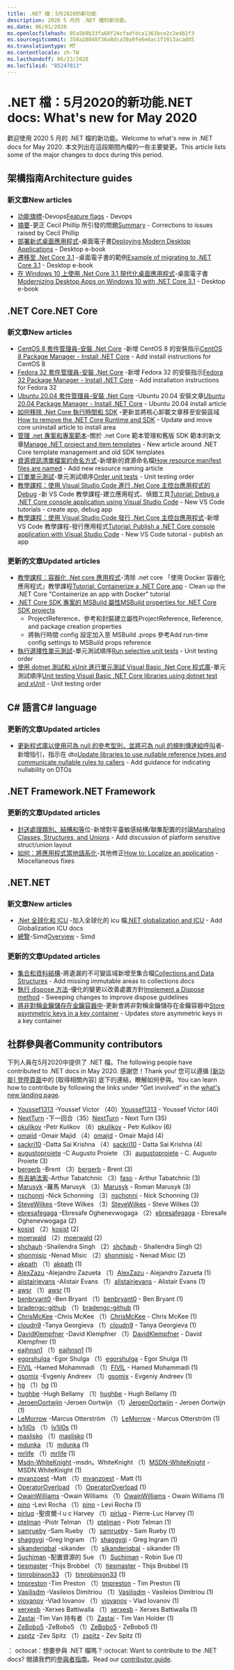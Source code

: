 ```yaml
---
title: .NET 檔：5月2020的新功能
description: 2020 5 月的 .NET 檔的新功能。
ms.date: 06/01/2020
ms.openlocfilehash: 05a5b9b33fa68f24cfadfdca1363bce2c2e4b2f3
ms.sourcegitcommit: 358a28048f36a8dca39a9fe6e6ac1f1913acadd5
ms.translationtype: MT
ms.contentlocale: zh-TW
ms.lasthandoff: 06/23/2020
ms.locfileid: "85247813"
---
```

# <a name="net-docs-whats-new-for-may-2020"></a><span data-ttu-id="d59fe-103">.NET 檔：5月2020的新功能</span><span class="sxs-lookup"><span data-stu-id="d59fe-103">.NET docs: What's new for May 2020</span></span>

<span data-ttu-id="d59fe-104">歡迎使用 2020 5 月的 .NET 檔的新功能。</span><span class="sxs-lookup"><span data-stu-id="d59fe-104">Welcome to what's new in .NET docs for May 2020.</span></span> <span data-ttu-id="d59fe-105">本文列出在這段期間內檔的一些主要變更。</span><span class="sxs-lookup"><span data-stu-id="d59fe-105">This article lists some of the major changes to docs during this period.</span></span>

## <a name="architecture-guides"></a><span data-ttu-id="d59fe-106">架構指南</span><span class="sxs-lookup"><span data-stu-id="d59fe-106">Architecture guides</span></span>

### <a name="new-articles"></a><span data-ttu-id="d59fe-107">新文章</span><span class="sxs-lookup"><span data-stu-id="d59fe-107">New articles</span></span>

- <span data-ttu-id="d59fe-108">[功能旗標](../architecture/cloud-native/feature-flags.md)-Devops</span><span class="sxs-lookup"><span data-stu-id="d59fe-108">[Feature flags](../architecture/cloud-native/feature-flags.md) - Devops</span></span>
- <span data-ttu-id="d59fe-109">[摘要](../architecture/cloud-native/summary.md)-更正 Cecil Phillip 所引發的問題</span><span class="sxs-lookup"><span data-stu-id="d59fe-109">[Summary](../architecture/cloud-native/summary.md) - Corrections to issues raised by Cecil Phillip</span></span>
- <span data-ttu-id="d59fe-110">[部署新式桌面應用程式](../architecture/modernize-desktop/deploy-modern-applications.md)-桌面電子書</span><span class="sxs-lookup"><span data-stu-id="d59fe-110">[Deploying Modern Desktop Applications](../architecture/modernize-desktop/deploy-modern-applications.md) - Desktop e-book</span></span>
- <span data-ttu-id="d59fe-111">[遷移至 .Net Core 3.1](../architecture/modernize-desktop/example-migration-core.md) -桌面電子書的範例</span><span class="sxs-lookup"><span data-stu-id="d59fe-111">[Example of migrating to .NET Core 3.1](../architecture/modernize-desktop/example-migration-core.md) - Desktop e-book</span></span>
- <span data-ttu-id="d59fe-112">[在 Windows 10 上使用 .Net Core 3.1 現代化桌面應用程式](../architecture/modernize-desktop/index.md)-桌面電子書</span><span class="sxs-lookup"><span data-stu-id="d59fe-112">[Modernizing Desktop Apps on Windows 10 with .NET Core 3.1](../architecture/modernize-desktop/index.md) - Desktop e-book</span></span>

## <a name="net-core"></a><span data-ttu-id="d59fe-113">.NET Core</span><span class="sxs-lookup"><span data-stu-id="d59fe-113">.NET Core</span></span>

### <a name="new-articles"></a><span data-ttu-id="d59fe-114">新文章</span><span class="sxs-lookup"><span data-stu-id="d59fe-114">New articles</span></span>

- <span data-ttu-id="d59fe-115">[CentOS 8 套件管理員-安裝 .Net Core](../core/install/linux-package-manager-centos8.md) -新增 CentOS 8 的安裝指示</span><span class="sxs-lookup"><span data-stu-id="d59fe-115">[CentOS 8 Package Manager - Install .NET Core](../core/install/linux-package-manager-centos8.md) - Add install instructions for CentOS 8</span></span>
- <span data-ttu-id="d59fe-116">[Fedora 32 套件管理員-安裝 .Net Core](../core/install/linux-package-manager-fedora32.md) -新增 Fedora 32 的安裝指示</span><span class="sxs-lookup"><span data-stu-id="d59fe-116">[Fedora 32 Package Manager - Install .NET Core](../core/install/linux-package-manager-fedora32.md) - Add installation instructions for Fedora 32</span></span>
- <span data-ttu-id="d59fe-117">[Ubuntu 20.04 套件管理員-安裝 .Net Core](../core/install/linux-package-manager-ubuntu-2004.md) -Ubuntu 20.04 安裝文章</span><span class="sxs-lookup"><span data-stu-id="d59fe-117">[Ubuntu 20.04 Package Manager - Install .NET Core](../core/install/linux-package-manager-ubuntu-2004.md) - Ubuntu 20.04 install article</span></span>
- <span data-ttu-id="d59fe-118">[如何移除 .Net Core 執行時間和 SDK](../core/install/remove-runtime-sdk-versions.md) -更新並將核心卸載文章移至安裝區域</span><span class="sxs-lookup"><span data-stu-id="d59fe-118">[How to remove the .NET Core Runtime and SDK](../core/install/remove-runtime-sdk-versions.md) - Update and move core uninstall article to install area</span></span>
- <span data-ttu-id="d59fe-119">[管理 .net 專案和專案範本](../core/install/templates.md)-關於 .net Core 範本管理和舊版 SDK 範本的新文章</span><span class="sxs-lookup"><span data-stu-id="d59fe-119">[Manage .NET project and item templates](../core/install/templates.md) - New article around .NET Core template management and old SDK templates</span></span>
- <span data-ttu-id="d59fe-120">[資源資訊清單檔案的命名方式](../core/resources/manifest-file-names.md)-新增新的資源命名檔</span><span class="sxs-lookup"><span data-stu-id="d59fe-120">[How resource manifest files are named](../core/resources/manifest-file-names.md) - Add new resource naming article</span></span>
- <span data-ttu-id="d59fe-121">[訂單單元測試](../core/testing/order-unit-tests.md)-單元測試順序</span><span class="sxs-lookup"><span data-stu-id="d59fe-121">[Order unit tests](../core/testing/order-unit-tests.md) - Unit testing order</span></span>
- <span data-ttu-id="d59fe-122">[教學課程：使用 Visual Studio Code 進行 .Net Core 主控台應用程式的 Debug](../core/tutorials/debugging-with-visual-studio-code.md) -新 VS Code 教學課程-建立應用程式、偵錯工具</span><span class="sxs-lookup"><span data-stu-id="d59fe-122">[Tutorial: Debug a .NET Core console application using Visual Studio Code](../core/tutorials/debugging-with-visual-studio-code.md) - New VS Code tutorials - create app, debug app</span></span>
- <span data-ttu-id="d59fe-123">[教學課程：使用 Visual Studio Code 發行 .Net Core 主控台應用程式](../core/tutorials/publishing-with-visual-studio-code.md)-新增 VS Code 教學課程-發行應用程式</span><span class="sxs-lookup"><span data-stu-id="d59fe-123">[Tutorial: Publish a .NET Core console application with Visual Studio Code](../core/tutorials/publishing-with-visual-studio-code.md) - New VS Code tutorial - publish an app</span></span>

### <a name="updated-articles"></a><span data-ttu-id="d59fe-124">更新的文章</span><span class="sxs-lookup"><span data-stu-id="d59fe-124">Updated articles</span></span>

- <span data-ttu-id="d59fe-125">[教學課程：容器化 .Net core 應用程式](../core/docker/build-container.md)-清除 .net core 「使用 Docker 容器化應用程式」教學課程</span><span class="sxs-lookup"><span data-stu-id="d59fe-125">[Tutorial: Containerize a .NET Core app](../core/docker/build-container.md) - Clean up the .NET Core "Containerize an app with Docker" tutorial</span></span>
- [<span data-ttu-id="d59fe-126">.NET Core SDK 專案的 MSBuild 屬性</span><span class="sxs-lookup"><span data-stu-id="d59fe-126">MSBuild properties for .NET Core SDK projects</span></span>](../core/project-sdk/msbuild-props.md)
  - <span data-ttu-id="d59fe-127">ProjectReference、參考和封裝建立屬性</span><span class="sxs-lookup"><span data-stu-id="d59fe-127">ProjectReference, Reference, and package creation properties</span></span>
  - <span data-ttu-id="d59fe-128">將執行時間 config 設定加入至 MSBuild .props 參考</span><span class="sxs-lookup"><span data-stu-id="d59fe-128">Add run-time config settings to MSBuild props reference</span></span>
- <span data-ttu-id="d59fe-129">[執行選擇性單元測試](../core/testing/selective-unit-tests.md)-單元測試順序</span><span class="sxs-lookup"><span data-stu-id="d59fe-129">[Run selective unit tests](../core/testing/selective-unit-tests.md) - Unit testing order</span></span>
- <span data-ttu-id="d59fe-130">[使用 dotnet 測試和 xUnit 進行單元測試 Visual Basic .Net Core 程式庫](../core/testing/unit-testing-visual-basic-with-dotnet-test.md)-單元測試順序</span><span class="sxs-lookup"><span data-stu-id="d59fe-130">[Unit testing Visual Basic .NET Core libraries using dotnet test and xUnit](../core/testing/unit-testing-visual-basic-with-dotnet-test.md) - Unit testing order</span></span>

## <a name="c-language"></a><span data-ttu-id="d59fe-131">C# 語言</span><span class="sxs-lookup"><span data-stu-id="d59fe-131">C# language</span></span>

### <a name="updated-articles"></a><span data-ttu-id="d59fe-132">更新的文章</span><span class="sxs-lookup"><span data-stu-id="d59fe-132">Updated articles</span></span>

- <span data-ttu-id="d59fe-133">[更新程式庫以使用可為 null 的參考型別，並將可為 null 的規則傳達給呼叫](../csharp/nullable-migration-strategies.md)者-新增指引，指示在 dto</span><span class="sxs-lookup"><span data-stu-id="d59fe-133">[Update libraries to use nullable reference types and communicate nullable rules to callers](../csharp/nullable-migration-strategies.md) - Add guidance for indicating nullability on DTOs</span></span>

## <a name="net-framework"></a><span data-ttu-id="d59fe-134">.NET Framework</span><span class="sxs-lookup"><span data-stu-id="d59fe-134">.NET Framework</span></span>

### <a name="updated-articles"></a><span data-ttu-id="d59fe-135">更新的文章</span><span class="sxs-lookup"><span data-stu-id="d59fe-135">Updated articles</span></span>

- <span data-ttu-id="d59fe-136">[封送處理類別、結構和等](../framework/interop/marshaling-classes-structures-and-unions.md)位-新增對平臺敏感結構/聯集配置的討論</span><span class="sxs-lookup"><span data-stu-id="d59fe-136">[Marshaling Classes, Structures, and Unions](../framework/interop/marshaling-classes-structures-and-unions.md) - Add discussion of platform sensitive struct/union layout</span></span>
- <span data-ttu-id="d59fe-137">[如何：將應用程式當地語系化](../framework/wpf/advanced/how-to-localize-an-application.md)-其他修正</span><span class="sxs-lookup"><span data-stu-id="d59fe-137">[How to: Localize an application](../framework/wpf/advanced/how-to-localize-an-application.md) - Miscellaneous fixes</span></span>

## <a name="net"></a><span data-ttu-id="d59fe-138">.NET</span><span class="sxs-lookup"><span data-stu-id="d59fe-138">.NET</span></span>

### <a name="new-articles"></a><span data-ttu-id="d59fe-139">新文章</span><span class="sxs-lookup"><span data-stu-id="d59fe-139">New articles</span></span>

- <span data-ttu-id="d59fe-140">[.Net 全球化和 ICU](../standard/globalization-localization/globalization-icu.md) -加入全球化的 icu 檔</span><span class="sxs-lookup"><span data-stu-id="d59fe-140">[.NET globalization and ICU](../standard/globalization-localization/globalization-icu.md) - Add Globalization ICU docs</span></span>
- <span data-ttu-id="d59fe-141">[總覽](../standard/simd.md)-Simd</span><span class="sxs-lookup"><span data-stu-id="d59fe-141">[Overview](../standard/simd.md) - Simd</span></span>

### <a name="updated-articles"></a><span data-ttu-id="d59fe-142">更新的文章</span><span class="sxs-lookup"><span data-stu-id="d59fe-142">Updated articles</span></span>

- <span data-ttu-id="d59fe-143">[集合和資料結構](../standard/collections/index.md)-將遺漏的不可變區域新增至集合檔</span><span class="sxs-lookup"><span data-stu-id="d59fe-143">[Collections and Data Structures](../standard/collections/index.md) - Add missing immutable areas to collections docs</span></span>
- <span data-ttu-id="d59fe-144">[執行 dispose 方法](../standard/garbage-collection/implementing-dispose.md)-優化的變更以改善處置方針</span><span class="sxs-lookup"><span data-stu-id="d59fe-144">[Implement a Dispose method](../standard/garbage-collection/implementing-dispose.md) - Sweeping changes to improve dispose guidelines</span></span>
- <span data-ttu-id="d59fe-145">[將非對稱金鑰儲存在金鑰容器中](../standard/security/how-to-store-asymmetric-keys-in-a-key-container.md)-更新會將非對稱金鑰儲存在金鑰容器中</span><span class="sxs-lookup"><span data-stu-id="d59fe-145">[Store asymmetric keys in a key container](../standard/security/how-to-store-asymmetric-keys-in-a-key-container.md) - Updates store asymmetric keys in a key container</span></span>

## <a name="community-contributors"></a><span data-ttu-id="d59fe-146">社群參與者</span><span class="sxs-lookup"><span data-stu-id="d59fe-146">Community contributors</span></span>

<span data-ttu-id="d59fe-147">下列人員在5月2020中提供了 .NET 檔。</span><span class="sxs-lookup"><span data-stu-id="d59fe-147">The following people have contributed to .NET docs in May 2020.</span></span> <span data-ttu-id="d59fe-148">感謝您！</span><span class="sxs-lookup"><span data-stu-id="d59fe-148">Thank you!</span></span> <span data-ttu-id="d59fe-149">您可以遵循 [[新功能] 登陸頁面](index.yml)中的 [取得相關內容] 底下的連結，瞭解如何參與。</span><span class="sxs-lookup"><span data-stu-id="d59fe-149">You can learn how to contribute by following the links under "Get involved" in the [what's new landing page](index.yml).</span></span>

- <span data-ttu-id="d59fe-150">[Youssef1313](https://github.com/Youssef1313) -Youssef Victor （40）</span><span class="sxs-lookup"><span data-stu-id="d59fe-150">[Youssef1313](https://github.com/Youssef1313) - Youssef Victor (40)</span></span>
- <span data-ttu-id="d59fe-151">[NextTurn](https://github.com/NextTurn) -下一回合（35）</span><span class="sxs-lookup"><span data-stu-id="d59fe-151">[NextTurn](https://github.com/NextTurn) - Next Turn (35)</span></span>
- <span data-ttu-id="d59fe-152">[pkulikov](https://github.com/pkulikov) -Petr Kulikov （6）</span><span class="sxs-lookup"><span data-stu-id="d59fe-152">[pkulikov](https://github.com/pkulikov) - Petr Kulikov (6)</span></span>
- <span data-ttu-id="d59fe-153">[omajid](https://github.com/omajid) -Omair Majid （4）</span><span class="sxs-lookup"><span data-stu-id="d59fe-153">[omajid](https://github.com/omajid) - Omair Majid (4)</span></span>
- <span data-ttu-id="d59fe-154">[sackri10](https://github.com/sackri10) -Datta Sai Krishna （4）</span><span class="sxs-lookup"><span data-stu-id="d59fe-154">[sackri10](https://github.com/sackri10) - Datta Sai Krishna (4)</span></span>
- <span data-ttu-id="d59fe-155">[augustoproiete](https://github.com/augustoproiete) -C Augusto Proiete （3）</span><span class="sxs-lookup"><span data-stu-id="d59fe-155">[augustoproiete](https://github.com/augustoproiete) - C. Augusto Proiete (3)</span></span>
- <span data-ttu-id="d59fe-156">[bergerb](https://github.com/bergerb) -Brent （3）</span><span class="sxs-lookup"><span data-stu-id="d59fe-156">[bergerb](https://github.com/bergerb) - Brent (3)</span></span>
- <span data-ttu-id="d59fe-157">[布吉納法索](https://github.com/faso)-Arthur Tabatchnic （3）</span><span class="sxs-lookup"><span data-stu-id="d59fe-157">[faso](https://github.com/faso) - Arthur Tabatchnic (3)</span></span>
- <span data-ttu-id="d59fe-158">[Marusyk](https://github.com/Marusyk) -羅馬 Marusyk （3）</span><span class="sxs-lookup"><span data-stu-id="d59fe-158">[Marusyk](https://github.com/Marusyk) - Roman Marusyk (3)</span></span>
- <span data-ttu-id="d59fe-159">[nschonni](https://github.com/nschonni) -Nick Schonning （3）</span><span class="sxs-lookup"><span data-stu-id="d59fe-159">[nschonni](https://github.com/nschonni) - Nick Schonning (3)</span></span>
- <span data-ttu-id="d59fe-160">[SteveWilkes](https://github.com/SteveWilkes) -Steve Wilkes （3）</span><span class="sxs-lookup"><span data-stu-id="d59fe-160">[SteveWilkes](https://github.com/SteveWilkes) - Steve Wilkes (3)</span></span>
- <span data-ttu-id="d59fe-161">[ebresafegaga](https://github.com/ebresafegaga) -Ebresafe Oghenevwogaga （2）</span><span class="sxs-lookup"><span data-stu-id="d59fe-161">[ebresafegaga](https://github.com/ebresafegaga) - Ebresafe Oghenevwogaga (2)</span></span>
- <span data-ttu-id="d59fe-162">[kosist](https://github.com/kosist) （2）</span><span class="sxs-lookup"><span data-stu-id="d59fe-162">[kosist](https://github.com/kosist) (2)</span></span>
- <span data-ttu-id="d59fe-163">[moerwald](https://github.com/moerwald) （2）</span><span class="sxs-lookup"><span data-stu-id="d59fe-163">[moerwald](https://github.com/moerwald) (2)</span></span>
- <span data-ttu-id="d59fe-164">[shchauh](https://github.com/shchauh) -Shailendra Singh （2）</span><span class="sxs-lookup"><span data-stu-id="d59fe-164">[shchauh](https://github.com/shchauh) - Shailendra Singh (2)</span></span>
- <span data-ttu-id="d59fe-165">[shonmisic](https://github.com/shonmisic) -Nenad Misic （2）</span><span class="sxs-lookup"><span data-stu-id="d59fe-165">[shonmisic](https://github.com/shonmisic) - Nenad Misic (2)</span></span>
- <span data-ttu-id="d59fe-166">[akpath](https://github.com/akpath) （1）</span><span class="sxs-lookup"><span data-stu-id="d59fe-166">[akpath](https://github.com/akpath) (1)</span></span>
- <span data-ttu-id="d59fe-167">[AlexZazu](https://github.com/AlexZazu) -Alejandro Zazueta （1）</span><span class="sxs-lookup"><span data-stu-id="d59fe-167">[AlexZazu](https://github.com/AlexZazu) - Alejandro Zazueta (1)</span></span>
- <span data-ttu-id="d59fe-168">[alistairjevans](https://github.com/alistairjevans) -Alistair Evans （1）</span><span class="sxs-lookup"><span data-stu-id="d59fe-168">[alistairjevans](https://github.com/alistairjevans) - Alistair Evans (1)</span></span>
- <span data-ttu-id="d59fe-169">[awsr](https://github.com/awsr) （1）</span><span class="sxs-lookup"><span data-stu-id="d59fe-169">[awsr](https://github.com/awsr) (1)</span></span>
- <span data-ttu-id="d59fe-170">[benbryant0](https://github.com/benbryant0) -Ben Bryant （1）</span><span class="sxs-lookup"><span data-stu-id="d59fe-170">[benbryant0](https://github.com/benbryant0) - Ben Bryant (1)</span></span>
- <span data-ttu-id="d59fe-171">[bradengc-github](https://github.com/bradengc-github) （1）</span><span class="sxs-lookup"><span data-stu-id="d59fe-171">[bradengc-github](https://github.com/bradengc-github) (1)</span></span>
- <span data-ttu-id="d59fe-172">[ChrisMcKee](https://github.com/ChrisMcKee) -Chris McKee （1）</span><span class="sxs-lookup"><span data-stu-id="d59fe-172">[ChrisMcKee](https://github.com/ChrisMcKee) - Chris McKee (1)</span></span>
- <span data-ttu-id="d59fe-173">[cloudn9](https://github.com/cloudn9) -Tanya Georgieva （1）</span><span class="sxs-lookup"><span data-stu-id="d59fe-173">[cloudn9](https://github.com/cloudn9) - Tanya Georgieva (1)</span></span>
- <span data-ttu-id="d59fe-174">[DavidKlempfner](https://github.com/DavidKlempfner) -David Klempfner （1）</span><span class="sxs-lookup"><span data-stu-id="d59fe-174">[DavidKlempfner](https://github.com/DavidKlempfner) - David Klempfner (1)</span></span>
- <span data-ttu-id="d59fe-175">[eajhnsn1](https://github.com/eajhnsn1) （1）</span><span class="sxs-lookup"><span data-stu-id="d59fe-175">[eajhnsn1](https://github.com/eajhnsn1) (1)</span></span>
- <span data-ttu-id="d59fe-176">[egorshulga](https://github.com/egorshulga) -Egor Shulga （1）</span><span class="sxs-lookup"><span data-stu-id="d59fe-176">[egorshulga](https://github.com/egorshulga) - Egor Shulga (1)</span></span>
- <span data-ttu-id="d59fe-177">[FIVIL](https://github.com/FIVIL) -Hamed Mohammadi （1）</span><span class="sxs-lookup"><span data-stu-id="d59fe-177">[FIVIL](https://github.com/FIVIL) - Hamed Mohammadi (1)</span></span>
- <span data-ttu-id="d59fe-178">[gsomix](https://github.com/gsomix) -Evgeniy Andreev （1）</span><span class="sxs-lookup"><span data-stu-id="d59fe-178">[gsomix](https://github.com/gsomix) - Evgeniy Andreev (1)</span></span>
- <span data-ttu-id="d59fe-179">[hg](https://github.com/hg) （1）</span><span class="sxs-lookup"><span data-stu-id="d59fe-179">[hg](https://github.com/hg) (1)</span></span>
- <span data-ttu-id="d59fe-180">[hughbe](https://github.com/hughbe) -Hugh Bellamy （1）</span><span class="sxs-lookup"><span data-stu-id="d59fe-180">[hughbe](https://github.com/hughbe) - Hugh Bellamy (1)</span></span>
- <span data-ttu-id="d59fe-181">[JeroenOortwijn](https://github.com/JeroenOortwijn) -Jeroen Oortwijn （1）</span><span class="sxs-lookup"><span data-stu-id="d59fe-181">[JeroenOortwijn](https://github.com/JeroenOortwijn) - Jeroen Oortwijn (1)</span></span>
- <span data-ttu-id="d59fe-182">[LeMorrow](https://github.com/LeMorrow) -Marcus Otterström （1）</span><span class="sxs-lookup"><span data-stu-id="d59fe-182">[LeMorrow](https://github.com/LeMorrow) - Marcus Otterström (1)</span></span>
- <span data-ttu-id="d59fe-183">[lv1il0s](https://github.com/lv1il0s) （1）</span><span class="sxs-lookup"><span data-stu-id="d59fe-183">[lv1il0s](https://github.com/lv1il0s) (1)</span></span>
- <span data-ttu-id="d59fe-184">[maslisko](https://github.com/maslisko) （1）</span><span class="sxs-lookup"><span data-stu-id="d59fe-184">[maslisko](https://github.com/maslisko) (1)</span></span>
- <span data-ttu-id="d59fe-185">[mdunka](https://github.com/mdunka) （1）</span><span class="sxs-lookup"><span data-stu-id="d59fe-185">[mdunka](https://github.com/mdunka) (1)</span></span>
- <span data-ttu-id="d59fe-186">[mrlife](https://github.com/mrlife) （1）</span><span class="sxs-lookup"><span data-stu-id="d59fe-186">[mrlife](https://github.com/mrlife) (1)</span></span>
- <span data-ttu-id="d59fe-187">[Msdn-WhiteKnight](https://github.com/MSDN-WhiteKnight) -msdn。WhiteKnight （1）</span><span class="sxs-lookup"><span data-stu-id="d59fe-187">[MSDN-WhiteKnight](https://github.com/MSDN-WhiteKnight) - MSDN.WhiteKnight (1)</span></span>
- <span data-ttu-id="d59fe-188">[mvanzoest](https://github.com/mvanzoest) -Matt （1）</span><span class="sxs-lookup"><span data-stu-id="d59fe-188">[mvanzoest](https://github.com/mvanzoest) - Matt (1)</span></span>
- <span data-ttu-id="d59fe-189">[OperatorOverload](https://github.com/OperatorOverload) （1）</span><span class="sxs-lookup"><span data-stu-id="d59fe-189">[OperatorOverload](https://github.com/OperatorOverload) (1)</span></span>
- <span data-ttu-id="d59fe-190">[OwainWilliams](https://github.com/OwainWilliams) -Owain Williams （1）</span><span class="sxs-lookup"><span data-stu-id="d59fe-190">[OwainWilliams](https://github.com/OwainWilliams) - Owain Williams (1)</span></span>
- <span data-ttu-id="d59fe-191">[pino](https://github.com/pino) -Levi Rocha （1）</span><span class="sxs-lookup"><span data-stu-id="d59fe-191">[pino](https://github.com/pino) - Levi Rocha (1)</span></span>
- <span data-ttu-id="d59fe-192">[pirluq](https://github.com/pirluq) -聖皮爾-l u c Harvey （1）</span><span class="sxs-lookup"><span data-stu-id="d59fe-192">[pirluq](https://github.com/pirluq) - Pierre-Luc Harvey (1)</span></span>
- <span data-ttu-id="d59fe-193">[ptelman](https://github.com/ptelman) -Piotr Telman （1）</span><span class="sxs-lookup"><span data-stu-id="d59fe-193">[ptelman](https://github.com/ptelman) - Piotr Telman (1)</span></span>
- <span data-ttu-id="d59fe-194">[samrueby](https://github.com/samrueby) -Sam Rueby （1）</span><span class="sxs-lookup"><span data-stu-id="d59fe-194">[samrueby](https://github.com/samrueby) - Sam Rueby (1)</span></span>
- <span data-ttu-id="d59fe-195">[shaggygi](https://github.com/shaggygi) -Greg Ingram （1）</span><span class="sxs-lookup"><span data-stu-id="d59fe-195">[shaggygi](https://github.com/shaggygi) - Greg Ingram (1)</span></span>
- <span data-ttu-id="d59fe-196">[sikanderiqbal](https://github.com/sikanderiqbal) -sikander （1）</span><span class="sxs-lookup"><span data-stu-id="d59fe-196">[sikanderiqbal](https://github.com/sikanderiqbal) - sikander (1)</span></span>
- <span data-ttu-id="d59fe-197">[Suchiman](https://github.com/Suchiman) -配置資源的 Sue （1）</span><span class="sxs-lookup"><span data-stu-id="d59fe-197">[Suchiman](https://github.com/Suchiman) - Robin Sue (1)</span></span>
- <span data-ttu-id="d59fe-198">[tiesmaster](https://github.com/tiesmaster) -Thijs Brobbel （1）</span><span class="sxs-lookup"><span data-stu-id="d59fe-198">[tiesmaster](https://github.com/tiesmaster) - Thijs Brobbel (1)</span></span>
- <span data-ttu-id="d59fe-199">[timrobinson33](https://github.com/timrobinson33) （1）</span><span class="sxs-lookup"><span data-stu-id="d59fe-199">[timrobinson33](https://github.com/timrobinson33) (1)</span></span>
- <span data-ttu-id="d59fe-200">[tmpreston](https://github.com/tmpreston) -Tim Preston （1）</span><span class="sxs-lookup"><span data-stu-id="d59fe-200">[tmpreston](https://github.com/tmpreston) - Tim Preston (1)</span></span>
- <span data-ttu-id="d59fe-201">[Vasilisdm](https://github.com/Vasilisdm) -Vasileios Dimitriou （1）</span><span class="sxs-lookup"><span data-stu-id="d59fe-201">[Vasilisdm](https://github.com/Vasilisdm) - Vasileios Dimitriou (1)</span></span>
- <span data-ttu-id="d59fe-202">[viovanov](https://github.com/viovanov) -Vlad Iovanov （1）</span><span class="sxs-lookup"><span data-stu-id="d59fe-202">[viovanov](https://github.com/viovanov) - Vlad Iovanov (1)</span></span>
- <span data-ttu-id="d59fe-203">[xerxesb](https://github.com/xerxesb) -Xerxes Battiwalla （1）</span><span class="sxs-lookup"><span data-stu-id="d59fe-203">[xerxesb](https://github.com/xerxesb) - Xerxes Battiwalla (1)</span></span>
- <span data-ttu-id="d59fe-204">[Zastai](https://github.com/Zastai) -Tim Van 持有者（1）</span><span class="sxs-lookup"><span data-stu-id="d59fe-204">[Zastai](https://github.com/Zastai) - Tim Van Holder (1)</span></span>
- <span data-ttu-id="d59fe-205">[ZeBobo5](https://github.com/ZeBobo5) -ZeBobo5 （1）</span><span class="sxs-lookup"><span data-stu-id="d59fe-205">[ZeBobo5](https://github.com/ZeBobo5) - ZeBobo5 (1)</span></span>
- <span data-ttu-id="d59fe-206">[zspitz](https://github.com/zspitz) -Zev Spitz （1）</span><span class="sxs-lookup"><span data-stu-id="d59fe-206">[zspitz](https://github.com/zspitz) - Zev Spitz (1)</span></span>

<span data-ttu-id="d59fe-207">： octocat：想要參與 .NET 檔嗎？</span><span class="sxs-lookup"><span data-stu-id="d59fe-207">:octocat: Want to contribute to the .NET docs?</span></span> <span data-ttu-id="d59fe-208">閱讀我們的[參與者指南](https://docs.microsoft.com/contribute/dotnet/dotnet-contribute)。</span><span class="sxs-lookup"><span data-stu-id="d59fe-208">Read our [contributor guide](https://docs.microsoft.com/contribute/dotnet/dotnet-contribute).</span></span>
